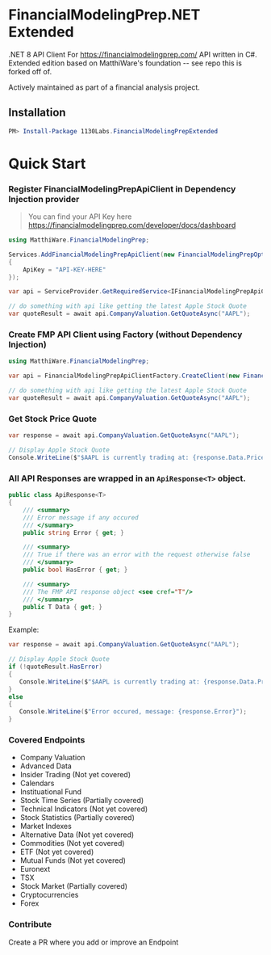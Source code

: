 # FinancialModelingPrep.NET Extended
.NET 8 API Client For https://financialmodelingprep.com/ API written in C#. Extended edition based on MatthiWare's foundation -- see repo this is forked off of.

Actively maintained as part of a financial analysis project.

## Installation
```powershell
PM> Install-Package 1130Labs.FinancialModelingPrepExtended
```

# Quick Start

### Register FinancialModelingPrepApiClient in Dependency Injection provider
> You can find your API Key here https://financialmodelingprep.com/developer/docs/dashboard
``` csharp
using MatthiWare.FinancialModelingPrep;

Services.AddFinancialModelingPrepApiClient(new FinancialModelingPrepOptions() 
{
    ApiKey = "API-KEY-HERE"
});

var api = ServiceProvider.GetRequiredService<IFinancialModelingPrepApiClient>();

// do something with api like getting the latest Apple Stock Quote
var quoteResult = await api.CompanyValuation.GetQuoteAsync("AAPL");
```

### Create FMP API Client using Factory (without Dependency Injection)

```csharp
using MatthiWare.FinancialModelingPrep;

var api = FinancialModelingPrepApiClientFactory.CreateClient(new FinancialModelingPrepOptions());

// do something with api like getting the latest Apple Stock Quote
var quoteResult = await api.CompanyValuation.GetQuoteAsync("AAPL");
```

### Get Stock Price Quote

``` csharp
var response = await api.CompanyValuation.GetQuoteAsync("AAPL");

// Display Apple Stock Quote
Console.WriteLine($"$AAPL is currently trading at: {response.Data.Price}");
```

### All API Responses are wrapped in an `ApiResponse<T>` object.

``` csharp
public class ApiResponse<T>
{
    /// <summary>
    /// Error message if any occured
    /// </summary>
    public string Error { get; }

    /// <summary>
    /// True if there was an error with the request otherwise false
    /// </summary>
    public bool HasError { get; }

    /// <summary>
    /// The FMP API response object <see cref="T"/>
    /// </summary>
    public T Data { get; }
}
```

Example:

``` csharp
var response = await api.CompanyValuation.GetQuoteAsync("AAPL");

// Display Apple Stock Quote
if (!quoteResult.HasError)
{
   Console.WriteLine($"$AAPL is currently trading at: {response.Data.Price}");
} 
else 
{
   Console.WriteLine($"Error occured, message: {response.Error}");
}
```

### Covered Endpoints
- Company Valuation
- Advanced Data
- Insider Trading (Not yet covered)
- Calendars
- Instituational Fund
- Stock Time Series (Partially covered)
- Technical Indicators (Not yet covered)
- Stock Statistics (Partially covered)
- Market Indexes
- Alternative Data (Not yet covered)
- Commodities (Not yet covered)
- ETF (Not yet covered)
- Mutual Funds (Not yet covered)
- Euronext
- TSX
- Stock Market (Partially covered)
- Cryptocurrencies
- Forex

### Contribute
Create a PR where you add or improve an Endpoint

